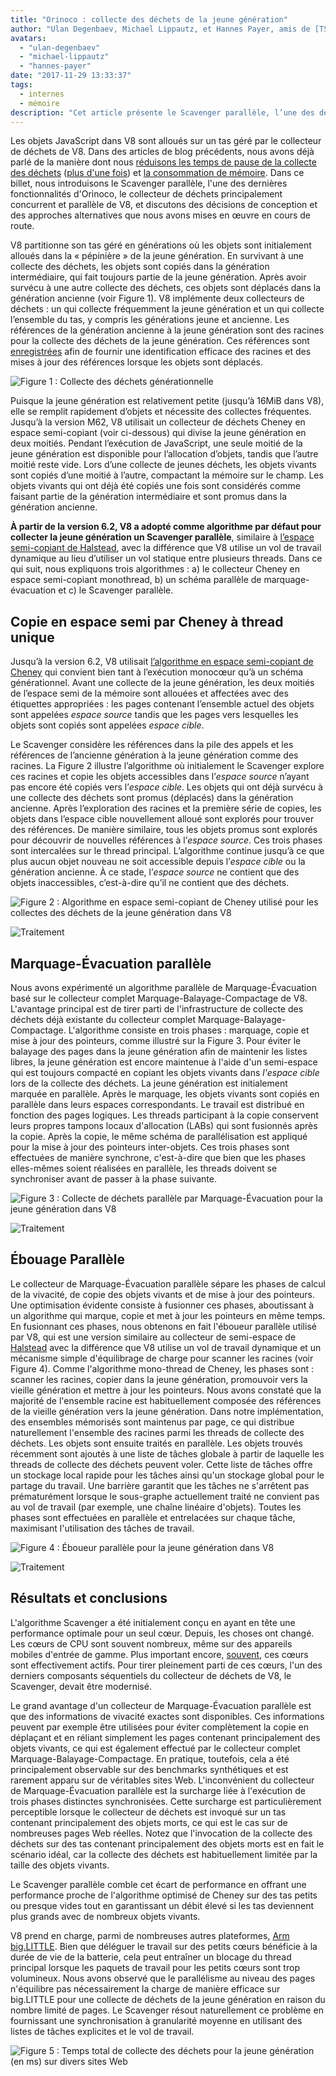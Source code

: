 ```yaml
---
title: "Orinoco : collecte des déchets de la jeune génération"
author: "Ulan Degenbaev, Michael Lippautz, et Hannes Payer, amis de [TSAN](https://github.com/google/sanitizers/wiki/ThreadSanitizerCppManual)"
avatars: 
  - "ulan-degenbaev"
  - "michael-lippautz"
  - "hannes-payer"
date: "2017-11-29 13:33:37"
tags: 
  - internes
  - mémoire
description: "Cet article présente le Scavenger parallèle, l’une des dernières fonctionnalités d’Orinoco, le collecteur de déchets principalement concurrent et parallèle de V8."
---
```

Les objets JavaScript dans V8 sont alloués sur un tas géré par le collecteur de déchets de V8. Dans des articles de blog précédents, nous avons déjà parlé de la manière dont nous [réduisons les temps de pause de la collecte des déchets](/blog/jank-busters) ([plus d'une fois](/blog/orinoco)) et [la consommation de mémoire](/blog/optimizing-v8-memory). Dans ce billet, nous introduisons le Scavenger parallèle, l'une des dernières fonctionnalités d'Orinoco, le collecteur de déchets principalement concurrent et parallèle de V8, et discutons des décisions de conception et des approches alternatives que nous avons mises en œuvre en cours de route.

<!--truncate-->
V8 partitionne son tas géré en générations où les objets sont initialement alloués dans la « pépinière » de la jeune génération. En survivant à une collecte des déchets, les objets sont copiés dans la génération intermédiaire, qui fait toujours partie de la jeune génération. Après avoir survécu à une autre collecte des déchets, ces objets sont déplacés dans la génération ancienne (voir Figure 1). V8 implémente deux collecteurs de déchets : un qui collecte fréquemment la jeune génération et un qui collecte l’ensemble du tas, y compris les générations jeune et ancienne. Les références de la génération ancienne à la jeune génération sont des racines pour la collecte des déchets de la jeune génération. Ces références sont [enregistrées](/blog/orinoco) afin de fournir une identification efficace des racines et des mises à jour des références lorsque les objets sont déplacés.

![Figure 1 : Collecte des déchets générationnelle](/_img/orinoco-parallel-scavenger/generational-gc.png)

Puisque la jeune génération est relativement petite (jusqu’à 16MiB dans V8), elle se remplit rapidement d’objets et nécessite des collectes fréquentes. Jusqu’à la version M62, V8 utilisait un collecteur de déchets Cheney en espace semi-copiant (voir ci-dessous) qui divise la jeune génération en deux moitiés. Pendant l’exécution de JavaScript, une seule moitié de la jeune génération est disponible pour l’allocation d’objets, tandis que l’autre moitié reste vide. Lors d’une collecte de jeunes déchets, les objets vivants sont copiés d’une moitié à l’autre, compactant la mémoire sur le champ. Les objets vivants qui ont déjà été copiés une fois sont considérés comme faisant partie de la génération intermédiaire et sont promus dans la génération ancienne.

**À partir de la version 6.2, V8 a adopté comme algorithme par défaut pour collecter la jeune génération un Scavenger parallèle**, similaire à [l’espace semi-copiant de Halstead](https://dl.acm.org/citation.cfm?id=802017), avec la différence que V8 utilise un vol de travail dynamique au lieu d’utiliser un vol statique entre plusieurs threads. Dans ce qui suit, nous expliquons trois algorithmes : a) le collecteur Cheney en espace semi-copiant monothread, b) un schéma parallèle de marquage-évacuation et c) le Scavenger parallèle.

## Copie en espace semi par Cheney à thread unique

Jusqu’à la version 6.2, V8 utilisait [l’algorithme en espace semi-copiant de Cheney](https://dl.acm.org/citation.cfm?doid=362790.362798) qui convient bien tant à l’exécution monocœur qu’à un schéma générationnel. Avant une collecte de la jeune génération, les deux moitiés de l’espace semi de la mémoire sont allouées et affectées avec des étiquettes appropriées : les pages contenant l’ensemble actuel des objets sont appelées _espace source_ tandis que les pages vers lesquelles les objets sont copiés sont appelées _espace cible_.

Le Scavenger considère les références dans la pile des appels et les références de l’ancienne génération à la jeune génération comme des racines. La Figure 2 illustre l’algorithme où initialement le Scavenger explore ces racines et copie les objets accessibles dans l’_espace source_ n’ayant pas encore été copiés vers l’_espace cible_. Les objets qui ont déjà survécu à une collecte des déchets sont promus (déplacés) dans la génération ancienne. Après l’exploration des racines et la première série de copies, les objets dans l’espace cible nouvellement alloué sont explorés pour trouver des références. De manière similaire, tous les objets promus sont explorés pour découvrir de nouvelles références à l’_espace source_. Ces trois phases sont intercalées sur le thread principal. L’algorithme continue jusqu’à ce que plus aucun objet nouveau ne soit accessible depuis l’_espace cible_ ou la génération ancienne. À ce stade, l’_espace source_ ne contient que des objets inaccessibles, c’est-à-dire qu’il ne contient que des déchets.

![Figure 2 : Algorithme en espace semi-copiant de Cheney utilisé pour les collectes des déchets de la jeune génération dans V8](/_img/orinoco-parallel-scavenger/cheneys-semispace-copy.png)

![Traitement](/_img/orinoco-parallel-scavenger/cheneys-semispace-copy-processing.png)

## Marquage-Évacuation parallèle

Nous avons expérimenté un algorithme parallèle de Marquage-Évacuation basé sur le collecteur complet Marquage-Balayage-Compactage de V8. L'avantage principal est de tirer parti de l'infrastructure de collecte des déchets déjà existante du collecteur complet Marquage-Balayage-Compactage. L'algorithme consiste en trois phases : marquage, copie et mise à jour des pointeurs, comme illustré sur la Figure 3. Pour éviter le balayage des pages dans la jeune génération afin de maintenir les listes libres, la jeune génération est encore maintenue à l'aide d'un semi-espace qui est toujours compacté en copiant les objets vivants dans _l'espace cible_ lors de la collecte des déchets. La jeune génération est initialement marquée en parallèle. Après le marquage, les objets vivants sont copiés en parallèle dans leurs espaces correspondants. Le travail est distribué en fonction des pages logiques. Les threads participant à la copie conservent leurs propres tampons locaux d'allocation (LABs) qui sont fusionnés après la copie. Après la copie, le même schéma de parallélisation est appliqué pour la mise à jour des pointeurs inter-objets. Ces trois phases sont effectuées de manière synchrone, c'est-à-dire que bien que les phases elles-mêmes soient réalisées en parallèle, les threads doivent se synchroniser avant de passer à la phase suivante.

![Figure 3 : Collecte de déchets parallèle par Marquage-Évacuation pour la jeune génération dans V8](/_img/orinoco-parallel-scavenger/parallel-mark-evacuate.png)

![Traitement](/_img/orinoco-parallel-scavenger/parallel-mark-evacuate-processing.png)

## Ébouage Parallèle

Le collecteur de Marquage-Évacuation parallèle sépare les phases de calcul de la vivacité, de copie des objets vivants et de mise à jour des pointeurs. Une optimisation évidente consiste à fusionner ces phases, aboutissant à un algorithme qui marque, copie et met à jour les pointeurs en même temps. En fusionnant ces phases, nous obtenons en fait l'éboueur parallèle utilisé par V8, qui est une version similaire au collecteur de semi-espace de [Halstead](https://dl.acm.org/citation.cfm?id=802017) avec la différence que V8 utilise un vol de travail dynamique et un mécanisme simple d'équilibrage de charge pour scanner les racines (voir Figure 4). Comme l'algorithme mono-thread de Cheney, les phases sont : scanner les racines, copier dans la jeune génération, promouvoir vers la vieille génération et mettre à jour les pointeurs. Nous avons constaté que la majorité de l'ensemble racine est habituellement composée des références de la vieille génération vers la jeune génération. Dans notre implémentation, des ensembles mémorisés sont maintenus par page, ce qui distribue naturellement l'ensemble des racines parmi les threads de collecte des déchets. Les objets sont ensuite traités en parallèle. Les objets trouvés récemment sont ajoutés à une liste de tâches globale à partir de laquelle les threads de collecte des déchets peuvent voler. Cette liste de tâches offre un stockage local rapide pour les tâches ainsi qu'un stockage global pour le partage du travail. Une barrière garantit que les tâches ne s'arrêtent pas prématurément lorsque le sous-graphe actuellement traité ne convient pas au vol de travail (par exemple, une chaîne linéaire d'objets). Toutes les phases sont effectuées en parallèle et entrelacées sur chaque tâche, maximisant l'utilisation des tâches de travail.

![Figure 4 : Éboueur parallèle pour la jeune génération dans V8](/_img/orinoco-parallel-scavenger/parallel-scavenge.png)

![Traitement](/_img/orinoco-parallel-scavenger/parallel-scavenge-processing.png)

## Résultats et conclusions

L'algorithme Scavenger a été initialement conçu en ayant en tête une performance optimale pour un seul cœur. Depuis, les choses ont changé. Les cœurs de CPU sont souvent nombreux, même sur des appareils mobiles d'entrée de gamme. Plus important encore, [souvent](https://dl.acm.org/citation.cfm?id=2968469), ces cœurs sont effectivement actifs. Pour tirer pleinement parti de ces cœurs, l'un des derniers composants séquentiels du collecteur de déchets de V8, le Scavenger, devait être modernisé.

Le grand avantage d'un collecteur de Marquage-Évacuation parallèle est que des informations de vivacité exactes sont disponibles. Ces informations peuvent par exemple être utilisées pour éviter complètement la copie en déplaçant et en réliant simplement les pages contenant principalement des objets vivants, ce qui est également effectué par le collecteur complet Marquage-Balayage-Compactage. En pratique, toutefois, cela a été principalement observable sur des benchmarks synthétiques et est rarement apparu sur de véritables sites Web. L'inconvénient du collecteur de Marquage-Évacuation parallèle est la surcharge liée à l'exécution de trois phases distinctes synchronisées. Cette surcharge est particulièrement perceptible lorsque le collecteur de déchets est invoqué sur un tas contenant principalement des objets morts, ce qui est le cas sur de nombreuses pages Web réelles. Notez que l'invocation de la collecte des déchets sur des tas contenant principalement des objets morts est en fait le scénario idéal, car la collecte des déchets est habituellement limitée par la taille des objets vivants.

Le Scavenger parallèle comble cet écart de performance en offrant une performance proche de l'algorithme optimisé de Cheney sur des tas petits ou presque vides tout en garantissant un débit élevé si les tas deviennent plus grands avec de nombreux objets vivants.

V8 prend en charge, parmi de nombreuses autres plateformes, [Arm big.LITTLE](https://developer.arm.com/technologies/big-little). Bien que déléguer le travail sur des petits cœurs bénéficie à la durée de vie de la batterie, cela peut entraîner un blocage du thread principal lorsque les paquets de travail pour les petits cœurs sont trop volumineux. Nous avons observé que le parallélisme au niveau des pages n'équilibre pas nécessairement la charge de manière efficace sur big.LITTLE pour une collecte de déchets de la jeune génération en raison du nombre limité de pages. Le Scavenger résout naturellement ce problème en fournissant une synchronisation à granularité moyenne en utilisant des listes de tâches explicites et le vol de travail.

![Figure 5 : Temps total de collecte des déchets pour la jeune génération (en ms) sur divers sites Web](/_img/orinoco-parallel-scavenger/results.png)

